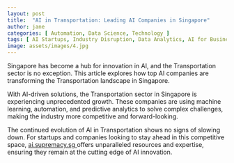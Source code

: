 ```yaml
---
layout: post
title:  "AI in Transportation: Leading AI Companies in Singapore"
author: jane
categories: [ Automation, Data Science, Technology ]
tags: [ AI Startups, Industry Disruption, Data Analytics, AI for Business ]
image: assets/images/4.jpg
---
```


Singapore has become a hub for innovation in AI, and the Transportation sector is no exception. This article explores how top AI companies are transforming the Transportation landscape in Singapore.

With AI-driven solutions, the Transportation sector in Singapore is experiencing unprecedented growth. These companies are using machine learning, automation, and predictive analytics to solve complex challenges, making the industry more competitive and forward-looking.

The continued evolution of AI in Transportation shows no signs of slowing down. For startups and companies looking to stay ahead in this competitive space, <a href="https://ai.supremacy.sg" target="_blank"> ai.supremacy.sg </a> offers unparalleled resources and expertise, ensuring they remain at the cutting edge of AI innovation.
